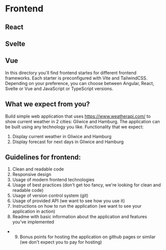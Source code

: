 # Frontend
## React
## Svelte
## Vue

In this directory you'll find frontend startes for different frontend frameworks. Each starter is preconfigured with Vite and TailwindCSS. Depending on your preference, you can choose between Angular, React, Svelte or Vue and JavaScript or TypeScript versions.

## What we expect from you?

Build simple web application that uses https://www.weatherapi.com/ to show current weather in 2 cities: Gliwice and Hamburg. The application can be built using any technology you like. 
Functionality that we expect:
1. Display current weather in Gliwice and Hamburg
2. Display forecast for next days in Gliwice and Hamburg

## Guidelines for frontend:

1. Clean and readable code
2. Responsive design
3. Usage of modern frontend technologies
4. Usage of best practices (don't get too fancy, we're looking for clean and readable code)
5. Usage of version control system (git)
6. Usage of provided API (we want to see how you use it)
7. Instructions on how to run the application (we want to see your application in action)
8. Readme with basic information about the application and features you've implemented
+ 9. Bonus points for hosting the application on github pages or similar (we don't expect you to pay for hosting)